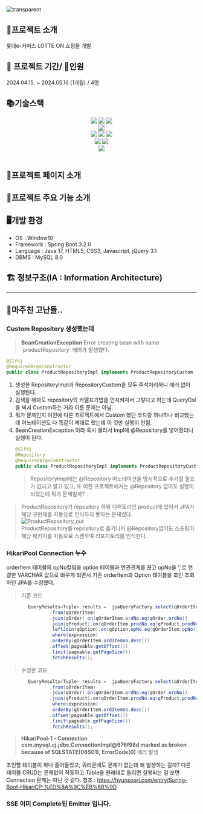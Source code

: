 ![transparent](https://capsule-render.vercel.app/api?type=transparent&fontColor=FF0000&text=LotteON&height=150&fontSize=60&desc=%20프로젝트&descAlignY=75&descAlign=60)

## 🛒프로젝트 소개
롯데e-커머스 LOTTE ON 쇼핑몰 개발

## 📆 프로젝트 기간/ 👫인원 
2024.04.15. ~ 2024.05.16 (1개월) / 4명

## 📚기술스택
<div align=center> 
  <img src="https://img.shields.io/badge/html5-E34F26?style=for-the-badge&logo=html5&logoColor=white">
  <img src="https://img.shields.io/badge/css-1572B6?style=for-the-badge&logo=css3&logoColor=white">
  <img src="https://img.shields.io/badge/JavaScript-F7DF1E?style=for-the-badge&logo=css3&logoColor=white">
  <br>
  
  <img src="https://img.shields.io/badge/mysql-4479A1?style=for-the-badge&logo=mysql&logoColor=white"> 
  <br>
  
  <img src="https://img.shields.io/badge/springboot-6DB33F?style=for-the-badge&logo=springboot&logoColor=white">
  <img src="https://img.shields.io/badge/java-007396?style=for-the-badge&logo=java&logoColor=white"> 
  <img src="https://img.shields.io/badge/gradle-221E1F?style=for-the-badge&logo=java&logoColor=white"> 
  <br>

  <img src="https://img.shields.io/badge/github-181717?style=for-the-badge&logo=github&logoColor=white">
  <img src="https://img.shields.io/badge/git-F05032?style=for-the-badge&logo=git&logoColor=white">
  <br>

  <img src="https://img.shields.io/badge/slack-4A154B?style=for-the-badge&logo=slack&logoColor=white">
  


</div>

<br>


## 💙프로젝트 페이지 소개

## 🌟프로젝트 주요 기능 소개 

## 🖥개발 환경
- OS : Window10
- Framework : Spring Boot 3.2.0
- Language : Java 17, HTML5, CSS3, Javascript, jQuery 3.1
- DBMS : MySQL 8.0

## 🏗️ 정보구조(IA : Information Architecture)


----
## 🎱마주친 고난들..
### Custom Repository 생성했는데 

> **BeanCreationException** Error creating bean with name 'productRepository' 에러가 발생했다.

```java
@Slf4j
@RequiredArgsConstructor
public class ProductRepositoryImpl implements ProductRepositoryCustom {}
```
1. 생성한 RepositoryImpl과 RepositoryCustom을 모두 주석처리하니 에러 없이 실행된다.
2. 검색을 해봐도 repository의 카멜표기법을 안지켜져서 그렇다고 하는데 QueryDsl을 써서 Custom하는 거라 이름 문제는 아님. 
3. 뭐가 문제인지 이전에 다른 프로젝트에서 Custom 했던 코드랑 하나하나 비교했는데 어노테이션도 다 똑같이 제대로 했는데 이 것만 실행이 안됨.
4. BeanCreationException 이라 혹시 몰라서 Impl에 @Repository를 넣어줬더니 실행이 된다.
   ```java
   @Slf4j
   @Repository
   @RequiredArgsConstructor
   public class ProductRepositoryImpl implements ProductRepositoryCustom{}
   ```
   > RepositoryImpl에는 @Repository 어노테이션을 명시적으로 추가할 필요가 없다고 알고 있고, 또 이전 프로젝트에서는 @Repository 없이도 실행이 되었는데 뭐가 문제일까?

> ProductRepository가 repository 하위 디렉토리인 product에 있어서 JPA가 해당 구현체를 자동으로 인식하지 못하는 문제였다.<br>
![ProductRepository_out](https://github.com/linma21/lotteon-team3/assets/154877422/305e729c-9a46-4ce7-8000-a2eba070aded)<br>
ProductRepository를 repository로 옮기니까 @Repository없이도 스프링이 해당 패키지를 자동으로 스캔하여 리포지토리를 인식한다.
>
### HikariPool Connection 누수
orderItem 테이블의 opNo칼럼을 option 테이블과 연관관계를 끊고 opNo을 ','로 연결한 VARCHAR 값으로 바꾸게 되면서 기존 orderItem과 Option 테이블을 조인 조회하던 JPA를 수정했다.
> 기존 코드
```java
        QueryResults<Tuple> results =  jpaQueryFactory.select(qOrderItem, qOrder, qProduct, qOption)
                .from(qOrderItem)
                .join(qOrder).on(qOrderItem.ordNo.eq(qOrder.ordNo))
                .join(qProduct).on(qOrderItem.prodNo.eq(qProduct.prodNo))
                .leftJoin(qOption).on(qOption.opNo.eq(qOrderItem.opNo))
                .where(expression)
                .orderBy(qOrderItem.ordItemno.desc())
                .offset(pageable.getOffset())
                .limit(pageable.getPageSize())
                .fetchResults();
```
> 수정한 코드
```java
        QueryResults<Tuple> results =  jpaQueryFactory.select(qOrderItem, qOrder, qProduct)
                .from(qOrderItem)
                .join(qOrder).on(qOrderItem.ordNo.eq(qOrder.ordNo))
                .join(qProduct).on(qOrderItem.prodNo.eq(qProduct.prodNo))
                .where(expression)
                .orderBy(qOrderItem.ordItemno.desc())
                .offset(pageable.getOffset())
                .limit(pageable.getPageSize())
                .fetchResults();
```
> **HikariPool-1 - Connection com.mysql.cj.jdbc.ConnectionImpl@976f98d marked as broken because of SQLSTATE(08S01), ErrorCode(0)** 에러 발생

조인할 테이블이 하나 줄어들었고, 쿼리문에도 문제가 없는데 왜 발생하는 걸까?
다른 테이블 CRUD는 문제없이 작동하고 Table을 원래대로 돌리면 실행되는 걸 보면 Connection 문제는 아닌 것 같다.
참조 : https://hyunsoori.com/entry/Spring-Boot-HikariCP-%ED%8A%9C%EB%8B%9D

### SSE 이미 Complete된 Emitter 입니다.


